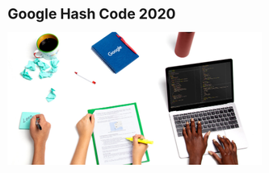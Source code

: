 # Google Hash Code 2020
![alt text](https://raw.githubusercontent.com/cwlroda/Google-Hash-Code-2020/master/images/hashcode-fb.jpg "Google Hash Code 2020")
